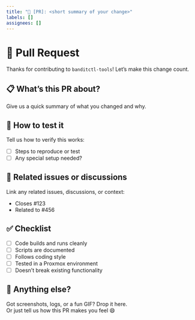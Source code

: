 ```yaml
---
title: "🚀 [PR]: <short summary of your change>"
labels: []
assignees: []
---
```


# 🚀 Pull Request

Thanks for contributing to `banditctl-tools`! Let’s make this change count.

## 📋 What’s this PR about?

Give us a quick summary of what you changed and why.

## 🧪 How to test it

Tell us how to verify this works:

- [ ] Steps to reproduce or test
- [ ] Any special setup needed?

## 🔗 Related issues or discussions

Link any related issues, discussions, or context:

- Closes #123
- Related to #456

## ✅ Checklist

- [ ] Code builds and runs cleanly
- [ ] Scripts are documented
- [ ] Follows coding style
- [ ] Tested in a Proxmox environment
- [ ] Doesn’t break existing functionality

## 💬 Anything else?

Got screenshots, logs, or a fun GIF? Drop it here.  
Or just tell us how this PR makes you feel 😄
